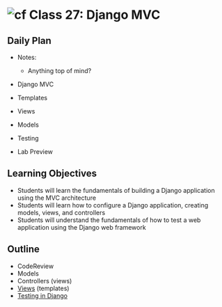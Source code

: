 # ![cf](http://i.imgur.com/7v5ASc8.png) Class 27: Django MVC

## Daily Plan
- Notes:
    - Anything top of mind?
    
- Django MVC
- Templates
- Views
- Models
- Testing
- Lab Preview

## Learning Objectives

- Students will learn the fundamentals of building a Django application using the MVC architecture
- Students will learn how to configure a Django application, creating models, views, and controllers
- Students will understand the fundamentals of how to test a web application using the Django web framework

## Outline
- CodeReview
- Models
- Controllers (views)
- [Views] (templates)
- [Testing in Django]
<!-- [Hyperlinks]  -->


<!-- links -->
[Views]: ./notes/function_views.md
[Testing in Django]: ./notes/testing.md
